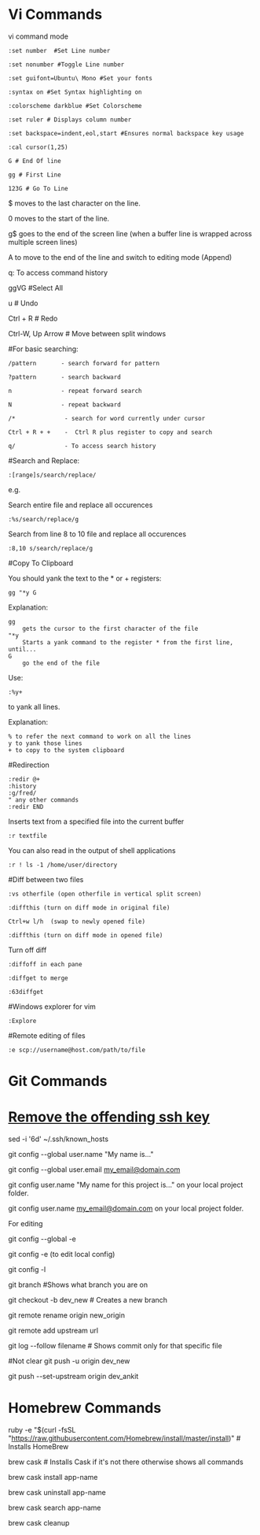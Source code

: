 # Vi Commands

vi command mode

    :set number  #Set Line number

    :set nonumber #Toggle Line number

    :set guifont=Ubuntu\ Mono #Set your fonts

    :syntax on #Set Syntax highlighting on

    :colorscheme darkblue #Set Colorscheme

    :set ruler # Displays column number

    :set backspace=indent,eol,start #Ensures normal backspace key usage

    :cal cursor(1,25)

    G # End Of line

    gg # First Line

    123G # Go To Line

$ moves to the last character on the line.

0 moves to the start of the line.

g$ goes to the end of the screen line (when a buffer line is wrapped across multiple screen lines)

A to move to the end of the line and switch to editing mode (Append)

q: To access command history

ggVG #Select All

u # Undo

Ctrl + R # Redo

Ctrl-W, Up Arrow # Move between split windows

#For basic searching:

    /pattern       - search forward for pattern

    ?pattern       - search backward

    n              - repeat forward search

    N              - repeat backward

    /*              - search for word currently under cursor

    Ctrl + R + +    -  Ctrl R plus register to copy and search

    q/              - To access search history 


#Search and Replace:

    :[range]s/search/replace/
e.g.

Search entire file and replace all occurences
    
    :%s/search/replace/g

Search from line 8 to 10 file and replace all occurences

    :8,10 s/search/replace/g 

#Copy To Clipboard

You should yank the text to the * or + registers:

    gg "*y G

Explanation:

    gg
        gets the cursor to the first character of the file
    "*y
        Starts a yank command to the register * from the first line, until...
    G
        go the end of the file

Use:

    :%y+

to yank all lines.

Explanation:

    % to refer the next command to work on all the lines
    y to yank those lines
    + to copy to the system clipboard

#Redirection

    :redir @+
    :history
    :g/fred/
    " any other commands
    :redir END

Inserts text from a specified file into the current buffer

    :r textfile

You can also read in the output of shell applications

    :r ! ls -1 /home/user/directory

#Diff between two files

    :vs otherfile (open otherfile in vertical split screen)

    :diffthis (turn on diff mode in original file)

    Ctrl+w l/h  (swap to newly opened file)

    :diffthis (turn on diff mode in opened file)

Turn off diff

    :diffoff in each pane

    :diffget to merge 

    :63diffget

#Windows explorer for vim
    
    :Explore 

#Remote editing of files

    :e scp://username@host.com/path/to/file  

# Git Commands

# [Remove the offending ssh key](http://bit.ly/2e6h7g5)

sed -i '6d' ~/.ssh/known_hosts

git config --global user.name "My name is..."

git config --global user.email my_email@domain.com

git config user.name "My name for this project is..." on your local project folder.

git config user.name my_email@domain.com on your local project folder.

For editing

git config --global -e

git config -e (to edit local config)

git config -l

git branch #Shows what branch you are on 

git checkout -b dev_new # Creates a new branch

git remote rename origin new_origin

git remote add upstream url

git log --follow filename # Shows commit only for that specific file

#Not clear
git push -u origin dev_new 

git push --set-upstream origin dev_ankit


# Homebrew Commands

ruby -e "$(curl -fsSL "https://raw.githubusercontent.com/Homebrew/install/master/install)" # Installs HomeBrew

brew cask  # Installs Cask if it's not there otherwise shows all commands

brew cask install app-name

brew cask uninstall app-name

brew cask search app-name

brew cask cleanup
